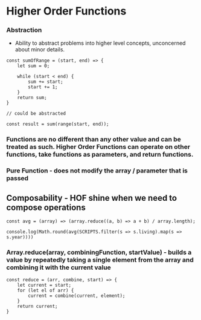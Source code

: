 # Higher Order Functions

### Abstraction

- Ability to abstract problems into higher level concepts, unconcerned about minor details.

```
const sumOfRange = (start, end) => {
    let sum = 0;

    while (start < end) {
        sum += start;
        start += 1;
    }
    return sum;
}

// could be abstracted

const result = sum(range(start, end));
```

### Functions are no different than any other value and can be treated as such. Higher Order Functions can operate on other functions, take functions as parameters, and return functions.

### Pure Function - does not modify the array / parameter that is passed

## Composability - HOF shine when we need to compose operations

```
const avg = (array) => (array.reduce((a, b) => a + b) / array.length);

console.log(Math.round(avg(SCRIPTS.filter(s => s.living).map(s => s.year))))
```

### Array.reduce(array, combiningFunction, startValue) - builds a value by repeatedly taking a single element from the array and combining it with the current value

```
const reduce = (arr, combine, start) => {
    let current = start;
    for (let el of arr) {
        current = combine(current, element);
    }
    return current;
}
```
